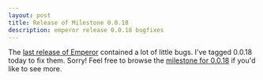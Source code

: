 ```yaml
---
layout: post
title: Release of Milestone 0.0.18
description: emperor release 0.0.18 bugfixes
---
```


The [last release of Emperor](http://emperorapp.com/2012/11/24/milestone-0017.html)
contained a lot of little bugs. I've tagged 0.0.18 today to fix them.  Sorry!
Feel free to browse the [milestone for 0.0.18](http://issues.emperorapp.com/ticket/EMP-172)
if you'd like to see more.
